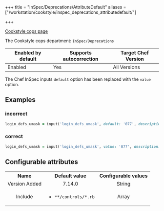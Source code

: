 +++
title = "InSpec/Deprecations/AttributeDefault"
aliases = ["/workstation/cookstyle/inspec_deprecations_attributedefault/"]

+++

<!-- This content is automatically generated. See https://github.com/chef/chef-web-docs/blob/main/generated/README.md -->

[Cookstyle cops page](/workstation/cookstyle/cops/)

The Cookstyle cops department: `InSpec/Deprecations`

| Enabled by default | Supports autocorrection | Target Chef Version |
| --- | --- | --- |
| Enabled | Yes | All Versions |

The Chef InSpec inputs `default` option has been replaced with the `value` option.

## Examples

### incorrect

```ruby
login_defs_umask = input('login_defs_umask', default: '077', description: 'Default umask to set in login.defs')
```

### correct

```ruby
login_defs_umask = input('login_defs_umask', value: '077', description: 'Default umask to set in login.defs')
```

## Configurable attributes

<table>
<tbody><tr>
<th>Name</th>
<th>Default value</th>
<th>Configurable values</th>
</tr>
<tr>
<td style="text-align:center">Version Added</td>
<td style="text-align:center">7.14.0</td>
<td style="text-align:center">String</td>
</tr>
<tr><td style="text-align:center">Include</td>
<td style="text-align:center"><ul>
<li><code>**/controls/*.rb</code></li>
</ul>
</td>
<td style="text-align:center">Array</td>
</tr></tbody></table>
